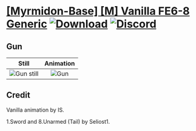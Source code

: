 # [\[Myrmidon-Base\] \[M\] Vanilla FE6-8 Generic](./) [![Download](https://img.shields.io/badge/Download--red?style=social&logo=github)](https://minhaskamal.github.io/DownGit/#/home?url=https://github.com/Klokinator/FE-Repo/tree/main/Battle%20Animations%2FInfantry%20-%20(Swd)%20Myrms%20and%20Swordmasters%2F%5BMyrmidon-Base%5D%20%5BM%5D%20Vanilla%20FE6-8%20Generic%2F8.%20Gun) [![Discord](https://img.shields.io/badge/Discord--blue?style=social&logo=discord)](https://discord.gg/C7VNGnyTPA)

## Gun

| Still | Animation |
| :---: | :-------: |
| ![Gun still](./Gun_000.png) | ![Gun](./Gun.gif) |

## Credit

Vanilla animation by IS.

1.Sword and 8.Unarmed (Tail) by Seliost1.
